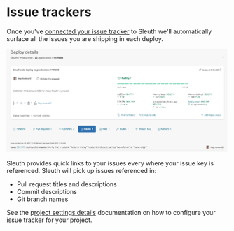 # Issue trackers

Once you've [connected your issue tracker](../../integrations-1/issue-trackers/) to Sleuth we'll automatically surface all the issues you are shipping in each deploy.

![](../../.gitbook/assets/119fd88-sleuth-2021-02-04-14-52-25.png)

Sleuth provides quick links to your issues every where your issue key is referenced. Sleuth will pick up issues referenced in:

* Pull request titles and descriptions
* Commit descriptions
* Git branch names

See the p[roject settings details](../../settings/project/details.md) documentation on how to configure your issue tracker for your project.

